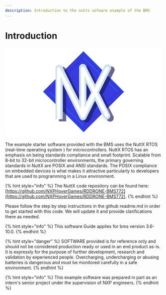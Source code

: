 ```yaml
---
description: Introduction to the nuttx sofware example of the BMS
---
```


# Introduction

![NuttX logo](../.gitbook/assets/nuttx_logo.webp)


  
The example starter software provided with the BMS uses the NuttX RTOS \(real-time operating system \) for microcontrollers. NuttX RTOS has an emphasis on being standards compliance and small footprint. Scalable from 8-bit to 32-bit microcontroller environments, the primary governing standards in NuttX are POSIX and ANSI standards. The POSIX compliance on embedded devices is what makes it attractive particularly to developers that are used to programming in a Linux environment.

{% hint style="info" %}
The NuttX code repository can be found here: [https://github.com/NXPHoverGames/RDDRONE-BMS772](https://github.com/NXPHoverGames/RDDRONE-BMS772).
{% endhint %}

Please follow the step by step instructions in the github readme.md in order to get started with this code. We will update it and provide clarifications there as needed. 

{% hint style="info" %}
This software Guide applies for bms version 3.6-10.0.
{% endhint %}

{% hint style="danger" %}
SOFTWARE provided is for reference only and should not be considered production ready or used in an end product as-is. It is expressly for the purpose of further development, research and validation by experienced people. Overcharging, undercharging or abusing batteries is dangerous and must be monitored carefully in a safe environment.
{% endhint %}

{% hint style="info" %}
This example software was prepared in part as an intern's senior project under the supervision of NXP engineers.
{% endhint %}

